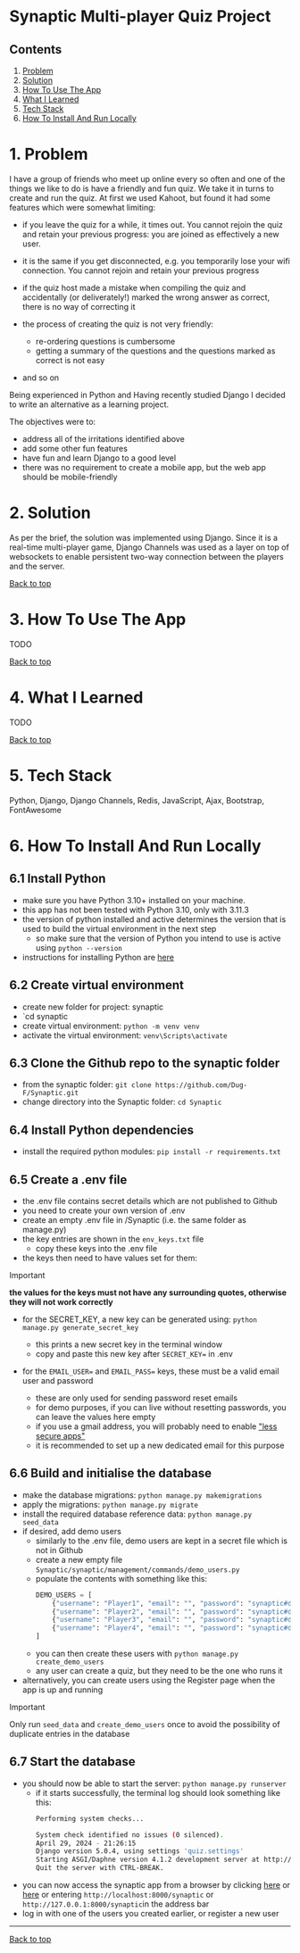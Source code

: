 # Synaptic Multi-player Quiz Project

## Contents
1. [Problem](#problem)
2. [Solution](#solution)
3. [How To Use The App](#how-to-use-the-app)
4. [What I Learned](#what-i-learned)
5. [Tech Stack](#tech-stack)
6. [How To Install And Run Locally](#install)

# 1. Problem

I have a group of friends who meet up online every so often and one of the things we like to do is have a friendly and fun quiz.  We take it in turns to create and run the quiz.  At first we used Kahoot, but found it had some features which were somewhat limiting:
- if you leave the quiz for a while, it times out.  You cannot rejoin the quiz and retain your previous progress: you are joined as effectively a new user.
- it is the same if you get disconnected, e.g. you temporarily lose your wifi connection.  You cannot rejoin and retain your previous progress
- if the quiz host made a mistake when compiling the quiz and accidentally (or deliverately!) marked the wrong answer as correct, there is no way of correcting it
- the process of creating the quiz is not very friendly:
  - re-ordering questions is cumbersome
  - getting a summary of the questions and the questions marked as correct is not easy
 
- and so on

Being experienced in Python and Having recently studied Django I decided to write an alternative as a learning project.

The objectives were to:
- address all of the irritations identified above
- add some other fun features
- have fun and learn Django to a good level
- there was no requirement to create a mobile app, but the web app should be mobile-friendly

# 2. Solution

As per the brief, the solution was implemented using Django.  Since it is a real-time multi-player game, Django Channels was used as a layer on top of websockets to enable persistent two-way connection between the players and the server.

[Back to top](#synaptic-multi-player-quiz-project)

# 3. How To Use The App

TODO

[Back to top](#synaptic-multi-player-quiz-project)

# 4. What I Learned

TODO

[Back to top](#synaptic-multi-player-quiz-project)

# 5. Tech Stack

Python, Django, Django Channels, Redis, JavaScript, Ajax, Bootstrap, FontAwesome

<a name="install"></a>
# 6. How To Install And Run Locally

## 6.1 Install Python
- make sure you have Python 3.10+ installed on your machine.  
- this app has not been tested with Python 3.10, only with 3.11.3
- the version of python installed and active determines the version that is used to build the virtual environment in the next step
	- so make sure that the version of Python you intend to use is active using `python --version`
- instructions for installing Python are [here](https://www.python.org/about/gettingstarted/)
## 6.2 Create virtual environment
- create new folder for project: synaptic
- `cd synaptic
- create virtual environment: `python -m venv venv`
- activate the virtual environment: `venv\Scripts\activate`

## 6.3 Clone the Github repo to the synaptic folder
- from the synaptic folder: `git clone https://github.com/Dug-F/Synaptic.git`
- change directory into the Synaptic folder: `cd Synaptic`

## 6.4 Install Python dependencies
- install the required python modules: `pip install -r requirements.txt`

## 6.5 Create a .env file
- the .env file contains secret details which are not published to Github
- you need to create your own version of .env
- create an empty .env file in /Synaptic (i.e. the same folder as manage.py)
- the key entries are shown in the `env_keys.txt` file
	- copy these keys into the .env file
- the keys then need to have values set for them:

>[!important] 
**the values for the keys must not have any surrounding quotes, otherwise they will not work correctly**
	
- for the SECRET_KEY, a new key can be generated using: `python manage.py generate_secret_key`
	- this prints a new secret key in the terminal window
	- copy and paste this new key after `SECRET_KEY=` in .env

- for the `EMAIL_USER=` and `EMAIL_PASS=` keys, these must be a valid email user and password
	- these are only used for sending password reset emails
	- for demo purposes, if you can live without resetting passwords, you can leave the values here empty
	- if you use a gmail address, you will probably need to enable ["less secure apps"](https://knowledge.workspace.google.com/kb/how-to-enable-less-secure-application-access-000006971)
	- it is recommended to set up a new dedicated email for this purpose

## 6.6 Build and initialise the database
- make the database migrations: `python manage.py makemigrations`
- apply the migrations: `python manage.py migrate`
- install the required database reference data: `python manage.py seed_data`
- if desired, add demo users
	- similarly to the .env file, demo users are kept in a secret file which is not in Github
	- create a new empty file `Synaptic/synaptic/management/commands/demo_users.py`
	- populate the contents with something like this:
		```python
		DEMO_USERS = [
		    {"username": "Player1", "email": "", "password": "synaptic#default"},
		    {"username": "Player2", "email": "", "password": "synaptic#default"},
		    {"username": "Player3", "email": "", "password": "synaptic#default"},
			{"username": "Player4", "email": "", "password": "synaptic#default"},
		]
		```
	- you can then create these users with `python manage.py create_demo_users`
	- any user can create a quiz, but they need to be the one who runs it
- alternatively, you can create users using the Register page when the app is up and running

>[!important]
>Only run `seed_data` and `create_demo_users` once to avoid the possibility of duplicate entries in the database

## 6.7 Start the database
- you should now be able to start the server: `python manage.py runserver`
	- if it starts successfully, the terminal log should look something like this:
		```bash
		Performing system checks...
		
		System check identified no issues (0 silenced).
		April 29, 2024 - 21:26:15
		Django version 5.0.4, using settings 'quiz.settings'
		Starting ASGI/Daphne version 4.1.2 development server at http://127.0.0.1:8000/
		Quit the server with CTRL-BREAK.
		```
- you can now access the synaptic app from a browser by clicking [here](http://localhost:8000/synaptic) or [here](http://127.0.0.1:8000/synaptic) or entering `http://localhost:8000/synaptic` or `http://127.0.0.1:8000/synaptic`in the address bar
- log in with one of the users you created earlier, or register a new user

<hr>

[Back to top](#synaptic-multi-player-quiz-project)
